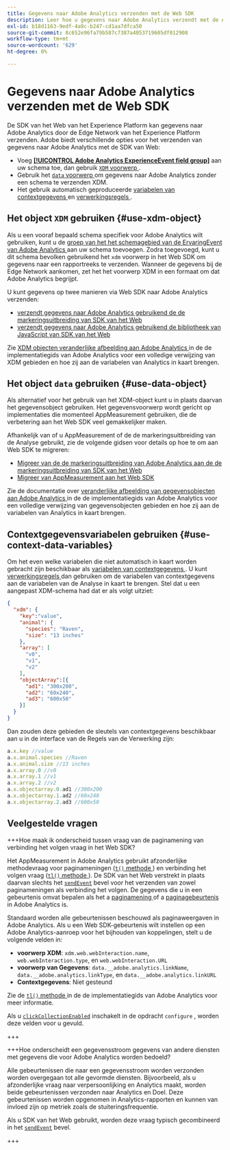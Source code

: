 ```yaml
---
title: Gegevens naar Adobe Analytics verzenden met de Web SDK
description: Leer hoe u gegevens naar Adobe Analytics verzendt met de Adobe Experience Platform Web SDK.
exl-id: b18d1163-9edf-4a9c-b247-cd1aa7dfca50
source-git-commit: 8c652e96fa79b587c7387a4053719605df012908
workflow-type: tm+mt
source-wordcount: '629'
ht-degree: 0%

---
```



# Gegevens naar Adobe Analytics verzenden met de Web SDK

De SDK van het Web van het Experience Platform kan gegevens naar Adobe Analytics door de Edge Network van het Experience Platform verzenden. Adobe biedt verschillende opties voor het verzenden van gegevens naar Adobe Analytics met de SDK van Web:

* Voeg [**[!UICONTROL Adobe Analytics ExperienceEvent field group]**](../../xdm/field-groups/event/analytics-full-extension.md) aan uw schema toe, dan gebruik [`XDM` voorwerp ](../commands/sendevent/xdm.md).
* Gebruik het [`data` voorwerp ](../commands/sendevent/data.md) om gegevens naar Adobe Analytics zonder een schema te verzenden XDM.
* Het gebruik automatisch geproduceerde [ variabelen van contextgegevens ](https://experienceleague.adobe.com/nl/docs/analytics/implementation/vars/page-vars/contextdata) en [ verwerkingsregels ](https://experienceleague.adobe.com/nl/docs/analytics/admin/admin-tools/manage-report-suites/edit-report-suite/report-suite-general/c-processing-rules/c-processing-rules-configuration/processing-rules-about).

## Het object `XDM` gebruiken {#use-xdm-object}

Als u een vooraf bepaald schema specifiek voor Adobe Analytics wilt gebruiken, kunt u de [ groep van het het schemagebied van de ErvaringEvent van Adobe Analytics ](../../xdm/field-groups/event/analytics-full-extension.md) aan uw schema toevoegen. Zodra toegevoegd, kunt u dit schema bevolken gebruikend het `xdm` voorwerp in het Web SDK om gegevens naar een rapportreeks te verzenden. Wanneer de gegevens bij de Edge Network aankomen, zet het het voorwerp XDM in een formaat om dat Adobe Analytics begrijpt.

U kunt gegevens op twee manieren via Web SDK naar Adobe Analytics verzenden:

* [ verzendt gegevens naar Adobe Analytics gebruikend de de markeringsuitbreiding van SDK van het Web ](https://experienceleague.adobe.com/nl/docs/analytics/implementation/aep-edge/web-sdk/web-sdk-tag-extension)
* [ verzendt gegevens naar Adobe Analytics gebruikend de bibliotheek van JavaScript van SDK van het Web ](https://experienceleague.adobe.com/nl/docs/analytics/implementation/aep-edge/web-sdk/web-sdk-javascript-library)

Zie [ XDM objecten veranderlijke afbeelding aan Adobe Analytics ](https://experienceleague.adobe.com/nl/docs/analytics/implementation/aep-edge/xdm-var-mapping) in de de implementatiegids van Adobe Analytics voor een volledige verwijzing van XDM gebieden en hoe zij aan de variabelen van Analytics in kaart brengen.

## Het object `data` gebruiken {#use-data-object}

Als alternatief voor het gebruik van het XDM-object kunt u in plaats daarvan het gegevensobject gebruiken. Het gegevensvoorwerp wordt gericht op implementaties die momenteel AppMeasurement gebruiken, die de verbetering aan het Web SDK veel gemakkelijker maken.

Afhankelijk van of u AppMeasurement of de de markeringsuitbreiding van de Analyse gebruikt, zie de volgende gidsen voor details op hoe te om aan Web SDK te migreren:

* [ Migreer van de de markeringsuitbreiding van Adobe Analytics aan de de markeringsuitbreiding van SDK van het Web ](https://experienceleague.adobe.com/nl/docs/analytics/implementation/aep-edge/web-sdk/analytics-extension-to-web-sdk)
* [ Migreer van AppMeasurement aan het Web SDK ](https://experienceleague.adobe.com/nl/docs/analytics/implementation/aep-edge/web-sdk/appmeasurement-to-web-sdk)

Zie de documentatie over [ veranderlijke afbeelding van gegevensobjecten aan Adobe Analytics ](https://experienceleague.adobe.com/nl/docs/analytics/implementation/aep-edge/data-var-mapping) in de de implementatiegids van Adobe Analytics voor een volledige verwijzing van gegevensobjecten gebieden en hoe zij aan de variabelen van Analytics in kaart brengen.

## Contextgegevensvariabelen gebruiken {#use-context-data-variables}

Om het even welke variabelen die niet automatisch in kaart worden gebracht zijn beschikbaar als [ variabelen van contextgegevens ](https://experienceleague.adobe.com/nl/docs/analytics/implementation/vars/page-vars/contextdata). U kunt [ verwerkingsregels ](https://experienceleague.adobe.com/nl/docs/analytics/admin/admin-tools/manage-report-suites/edit-report-suite/report-suite-general/c-processing-rules/c-processing-rules-configuration/processing-rules-about) dan gebruiken om de variabelen van contextgegevens aan de variabelen van de Analyse in kaart te brengen. Stel dat u een aangepast XDM-schema had dat er als volgt uitziet:

```json
{
  "xdm": {
    "key":"value",
    "animal": {
      "species": "Raven",
      "size": "13 inches"
    },
    "array": [
      "v0",
      "v1",
      "v2"
    ],
    "objectArray":[{
      "ad1": "300x200",
      "ad2": "60x240",
      "ad3": "600x50"
    }]
  }
}
```

Dan zouden deze gebieden de sleutels van contextgegevens beschikbaar aan u in de interface van de Regels van de Verwerking zijn:

```javascript
a.x.key //value
a.x.animal.species //Raven
a.x.animal.size //13 inches
a.x.array.0 //v0
a.x.array.1 //v1
a.x.array.2 //v2
a.x.objectarray.0.ad1 //300x200
a.x.objectarray.1.ad2 //60x240
a.x.objectarray.2.ad3 //600x50
```

## Veelgestelde vragen

+++Hoe maak ik onderscheid tussen vraag van de paginamening van verbinding het volgen vraag in het Web SDK?

Het AppMeasurement in Adobe Analytics gebruikt afzonderlijke methodevraag voor paginameningen ([`t()` methode ](https://experienceleague.adobe.com/nl/docs/analytics/implementation/vars/functions/t-method)) en verbinding het volgen vraag ([`tl()` methode ](https://experienceleague.adobe.com/nl/docs/analytics/implementation/vars/functions/tl-method)). De SDK van het Web verstrekt in plaats daarvan slechts het [`sendEvent`](../commands/sendevent/overview.md) bevel voor het verzenden van zowel paginameningen als verbinding het volgen. De gegevens die u in een gebeurtenis omvat bepalen als het a [ paginamening ](https://experienceleague.adobe.com/nl/docs/analytics/components/metrics/page-views) of a [ paginagebeurtenis ](https://experienceleague.adobe.com/nl/docs/analytics/components/metrics/page-events) in Adobe Analytics is.

Standaard worden alle gebeurtenissen beschouwd als paginaweergaven in Adobe Analytics. Als u een Web SDK-gebeurtenis wilt instellen op een Adobe Analytics-aanroep voor het bijhouden van koppelingen, stelt u de volgende velden in:

* **voorwerp XDM**: `xdm.web.webInteraction.name`, `web.webInteraction.type`, en `web.webInteraction.URL`
* **voorwerp van Gegevens**: `data.__adobe.analytics.linkName`, `data.__adobe.analytics.linkType`, en `data.__adobe.analytics.linkURL`
* **Contextgegevens**: Niet gesteund

Zie de [`tl()` methode ](https://experienceleague.adobe.com/nl/docs/analytics/implementation/vars/functions/tl-method) in de de implementatiegids van Adobe Analytics voor meer informatie.

Als u [`clickCollectionEnabled`](../commands/configure/clickcollectionenabled.md) inschakelt in de opdracht `configure` , worden deze velden voor u gevuld.

+++

+++Hoe onderscheidt een gegevensstroom gegevens van andere diensten met gegevens die voor Adobe Analytics worden bedoeld?

Alle gebeurtenissen die naar een gegevensstroom worden verzonden worden overgegaan tot alle gevormde diensten. Bijvoorbeeld, als u afzonderlijke vraag naar verpersoonlijking en Analytics maakt, worden beide gebeurtenissen verzonden naar Analytics en Doel. Deze gebeurtenissen worden opgenomen in Analytics-rapporten en kunnen van invloed zijn op metriek zoals de stuiteringsfrequentie.

Als u SDK van het Web gebruikt, worden deze vraag typisch gecombineerd in het [`sendEvent`](../commands/sendevent/overview.md) bevel.

+++
